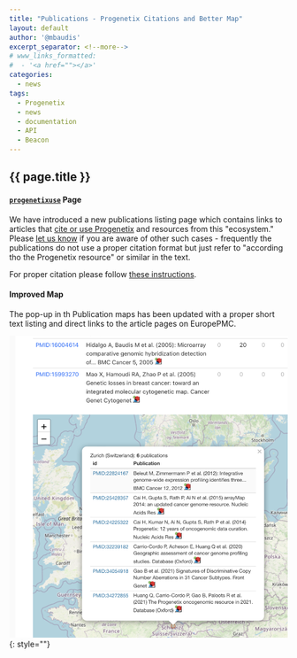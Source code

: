 ```yaml
---
title: "Publications - Progenetix Citations and Better Map"
layout: default
author: '@mbaudis'
excerpt_separator: <!--more-->
# www_links_formatted:
#  - '<a href=""></a>'
categories:
  - news
tags:
  - Progenetix
  - news
  - documentation
  - API
  - Beacon
---
```


## {{ page.title }}

#### [`progenetixuse`](https://progenetix.org/publications/progenetixuse/) Page

We have introduced a new publications listing page which contains links to articles
that [cite or use Progenetix](https://progenetix.org/publications/progenetixuse/) and
resources from this "ecosystem." Please [let us know](mailto:contact@progenetix.org)
if you are aware of other such cases - frequently the publications do not use
a proper citation format but just refer to "according tho the Progenetix resource"
or similar in the text.

For proper citation please follow [these instructions](https://info.progenetix.org/citation.html).

#### Improved Map

The pop-up in th Publication maps has been updated with a proper short text listing
and direct links to the article pages on EuropePMC.

<!--more-->

![Popup in Map](/assets/img/popup-map-2021-screenshot.png){: style=""}
